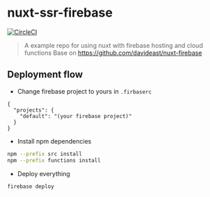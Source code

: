 # nuxt-ssr-firebase

[![CircleCI](https://circleci.com/gh/williamchong007/nuxt-ssr-firebase.svg?style=svg)](https://circleci.com/gh/williamchong007/nuxt-ssr-firebase)

> A example repo for using nuxt with firebase hosting and cloud functions
> Base on https://github.com/davideast/nuxt-firebase

## Deployment flow

- Change firebase project to yours in `.firbaserc`
```
{
  "projects": {
    "default": "(your firebase project)"
  }
}
```

- Install npm dependencies
```bash
npm --prefix src install
npm --prefix functions install
```

- Deploy everything
```bash
firebase deploy
```
